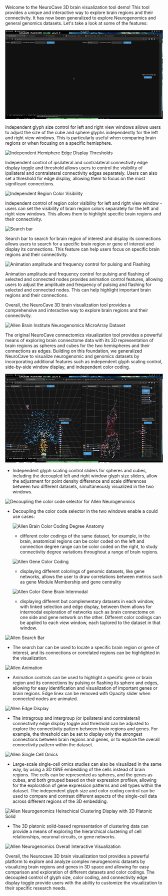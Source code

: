 Welcome to the NeuroCave 3D brain visualization tool demo! This tool provides a 
unique and interactive way to explore brain regions and their connectivity. It has now
been generalized to explore Neurogenomics and general genomics datasets. Let's take a 
look at some of the features:

![Independent Glyph Slider Control](BrainGlyphs.gif)

Independent glyph size control for left and right view windows allows 
users to adjust the size of the cube and sphere glyphs independently for the left 
and right view windows. This is particularly useful when comparing brain regions or 
when focusing on a specific hemisphere.

![Independent Hemiphere Edge Display Thresholds](BrainEdges.gif)

Independent control of ipsilateral and contralateral connectivity edge display 
toggle and threshold allows users to control the visibility of ipsilateral 
and contralateral connectivity edges separately. Users can also set a threshold for 
edge display, allowing them to focus on the most significant connections.

![Independent Region Color Visibility](BrainRegions.gif)

Independent control of region color visibility for left and right view window - 
users can set the visibility of brain region colors separately for the left and 
right view windows. This allows them to highlight specific brain regions and their 
connectivity.

![Search bar](BrainSearch.gif)

Search bar to search for brain region of interest and display its connections allows users to search for a specific brain region or gene of interest 
and display its connections. This feature can help users focus on specific brain 
regions and their connectivity.

![Animation amplitude and frequency control for pulsing and Flashing](BrainAnim.gif)

Animation amplitude and frequency control for pulsing and flashing of selected and 
connected nodes provides animation control features, allowing users to 
adjust the amplitude and frequency of pulsing and flashing for selected and 
connected nodes. This can help highlight important brain regions and their connections.

Overall, the NeuroCave 3D brain visualization tool provides a comprehensive and 
interactive way to explore brain regions and their connectivity.

![Allen Brain Institute Neurogenomics MicroArray Dataset](AllenGenomics.gif)

The original NeuroCave connectomics visualization tool provides a powerful means of 
exploring brain connectome data with its 3D representation of brain regions as spheres 
and cubes for the two hemispheres 
and their connections as edges. Building on this foundation, we generalized NeuroCave to 
visualize neurogenomic and genomics datasets by incorporating additional features 
such as independent glyph scaling control, side-by-side window display, and independent 
color coding. 

![Allen Neurogenomics Glyph Scaling](AllenGlyphs.gif)

- Independent glyph scaling control sliders for spheres and cubes, including the decoupled 
left and right window glyph size sliders, allow the adjustment for point density difference 
and scale differences between two different datasets, simultaneously visualized in the two windows.

![Decoupling the color code selector for Allen Neurogenomics](AllenRegions.gif)

-  Decoupling the color code selector in the two windows enable a could use cases:

	![Allen Brain Color Coding Degree Anatomy](AllenDegree.gif)

	- different color codings of the same dataset, for example, in the brain, anatomical regions can be 
	color coded on the left and connection degree range can be color coded on the right, to study 
	connectivity degree variations throughout a range of brain regions.

	![Allen Gene Color Coding ](AllenGeneCentrality.gif)

	- displaying different colorings of genomic datasets, like gene networks, allows the user to draw 
	correlations between metrics such as gene Module Membership and gene centrality 
	
	![Allen Color Gene Brain Intermodal](AllenIntermodal.gif)

	- displaying different but complementary datasets in each window, with linked selection and edge display, 
	between them allows for intermodal exploration of networks such as brain connectome on one side and gene 
	network on the other. Different color codings can be applied to each view window, each taylored to the 
	dataset in that window.

![Allen Search Bar](AllenSearch.gif)

- The search bar can be used to locate a specific brain region or gene of interest, and its connections 
or correlated regions can be highlighted in the visualization.

![Allen Animation](AllenAnimations.gif)

- Animation controls can be used to highlight a specific gene or brain region and its connections by pulsing 
or flashing its sphere and edges, allowing for easy identification and visualization of important genes or 
brain regions. Edge linex can be removed with Opacity slider when connected nodes are animated.

![Allen Edge Display](AllenEdges.gif)

- The intragroup and intergroup (or ipsilateral and contralateral) connectivity edge display toggle and threshold can be adjusted to explore 
the connectivity pattern between brain regions and genes. For example, the threshold can be set to display only 
the strongest connections between brain regions and genes, or to explore the overall connectivity pattern within 
the dataset.

![Allen Single Cell Omics](AllenOmics.gif)

- Large-scale single-cell omics studies can also be visualized in the same way, by using a 3D tSNE embedding of 
the cells instead of brain regions. The cells can be represented as spheres, and the genes as cubes, and both 
grouped based on their expression profilew, allowing for the exploration of gene expression patterns and cell 
types within the dataset. 
The independent glyph size and color coding control can be used to compare and contrast different aspects of the 
single-cell data across different regions of the 3D embedding.

![Allen Neurogenomics Heirachical Clustering Display with 3D Platonic Solid]()

- The 3D platonic solid-based representation of clustering data can provide a means of
exploring the hierarchical clustering of cell relationships, neuronal circuits, or
gene networks.

![Allen Neurogenomics Overall Interactive Visualization](AllenNeuroGenomics.gif)

Overall, the Neurocave 3D brain visualization tool provides a powerful platform to explore and analyze complex 
neurogenomic datasets by visualizing brain regions and genes in 3D space and allowing for easy comparison and 
exploration of different datasets and color codings. The decoupled control of glyph size, color coding, and 
connectivity edge display toggle provide users with the ability to customize the visualization to their specific 
research needs.